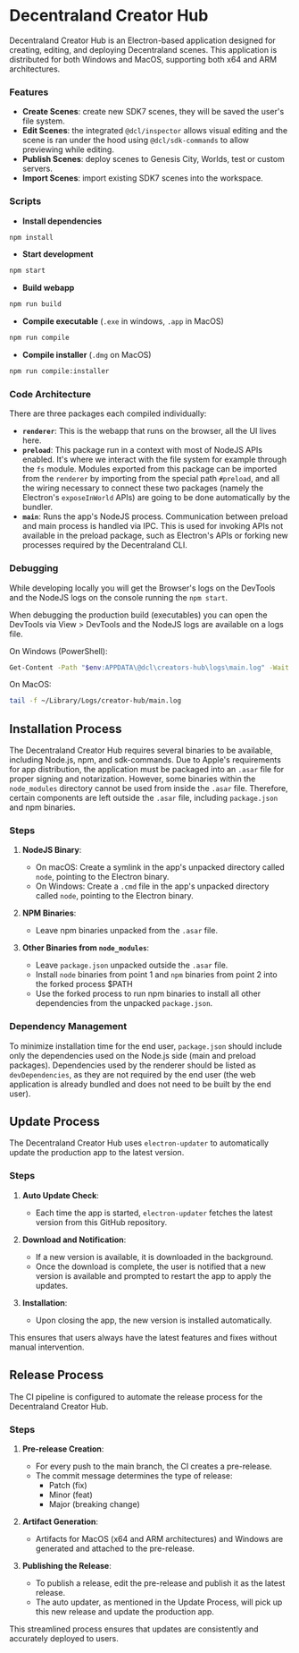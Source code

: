 # Decentraland Creator Hub

Decentraland Creator Hub is an Electron-based application designed for creating, editing, and deploying Decentraland scenes. This application is distributed for both Windows and MacOS, supporting both x64 and ARM architectures.

### Features

- **Create Scenes**: create new SDK7 scenes, they will be saved the user's file system.
- **Edit Scenes**: the integrated `@dcl/inspector` allows visual editing and the scene is ran under the hood using `@dcl/sdk-commands` to allow previewing while editing.
- **Publish Scenes**: deploy scenes to Genesis City, Worlds, test or custom servers.
- **Import Scenes**: import existing SDK7 scenes into the workspace.

### Scripts

- **Install dependencies**

```bash
npm install
```

- **Start development**

```bash
npm start
```

- **Build webapp**

```bash
npm run build
```

- **Compile executable** (`.exe` in windows, `.app` in MacOS)

```bash
npm run compile
```

- **Compile installer** (`.dmg` on MacOS)

```bash
npm run compile:installer
```

### Code Architecture

There are three packages each compiled individually:

- **`renderer`**: This is the webapp that runs on the browser, all the UI lives here.
- **`preload`**: This package run in a context with most of NodeJS APIs enabled. It's where we interact with the file system for example through the `fs` module. Modules exported from this package can be imported from the `renderer` by importing from the special path `#preload`, and all the wiring necessary to connect these two packages (namely the Electron's `exposeInWorld` APIs) are going to be done automatically by the bundler.
- **`main`**: Runs the app's NodeJS process. Communication between preload and main process is handled via IPC. This is used for invoking APIs not available in the preload package, such as Electron's APIs or forking new processes required by the Decentraland CLI.

### Debugging

While developing locally you will get the Browser's logs on the DevTools and the NodeJS logs on the console running the `npm start`.

When debugging the production build (executables) you can open the DevTools via View > DevTools and the NodeJS logs are available on a logs file.

On Windows (PowerShell):

```bash
Get-Content -Path "$env:APPDATA\@dcl\creators-hub\logs\main.log" -Wait
```

On MacOS:

```bash
tail -f ~/Library/Logs/creator-hub/main.log
```

## Installation Process

The Decentraland Creator Hub requires several binaries to be available, including Node.js, npm, and sdk-commands. Due to Apple's requirements for app distribution, the application must be packaged into an `.asar` file for proper signing and notarization. However, some binaries within the `node_modules` directory cannot be used from inside the `.asar` file. Therefore, certain components are left outside the `.asar` file, including `package.json` and npm binaries.

### Steps

1. **NodeJS Binary**:

   - On macOS: Create a symlink in the app's unpacked directory called `node`, pointing to the Electron binary.
   - On Windows: Create a `.cmd` file in the app's unpacked directory called `node`, pointing to the Electron binary.

2. **NPM Binaries**:

   - Leave npm binaries unpacked from the `.asar` file.

3. **Other Binaries from `node_modules`**:
   - Leave `package.json` unpacked outside the `.asar` file.
   - Install `node` binaries from point 1 and `npm` binaries from point 2 into the forked process $PATH
   - Use the forked process to run npm binaries to install all other dependencies from the unpacked `package.json`.

### Dependency Management

To minimize installation time for the end user, `package.json` should include only the dependencies used on the Node.js side (main and preload packages). Dependencies used by the renderer should be listed as `devDependencies`, as they are not required by the end user (the web application is already bundled and does not need to be built by the end user).

## Update Process

The Decentraland Creator Hub uses `electron-updater` to automatically update the production app to the latest version.

### Steps

1. **Auto Update Check**:

   - Each time the app is started, `electron-updater` fetches the latest version from this GitHub repository.

2. **Download and Notification**:

   - If a new version is available, it is downloaded in the background.
   - Once the download is complete, the user is notified that a new version is available and prompted to restart the app to apply the updates.

3. **Installation**:
   - Upon closing the app, the new version is installed automatically.

This ensures that users always have the latest features and fixes without manual intervention.

## Release Process

The CI pipeline is configured to automate the release process for the Decentraland Creator Hub.

### Steps

1. **Pre-release Creation**:

   - For every push to the main branch, the CI creates a pre-release.
   - The commit message determines the type of release:
     - Patch (fix)
     - Minor (feat)
     - Major (breaking change)

2. **Artifact Generation**:

   - Artifacts for MacOS (x64 and ARM architectures) and Windows are generated and attached to the pre-release.

3. **Publishing the Release**:
   - To publish a release, edit the pre-release and publish it as the latest release.
   - The auto updater, as mentioned in the Update Process, will pick up this new release and update the production app.

This streamlined process ensures that updates are consistently and accurately deployed to users.

